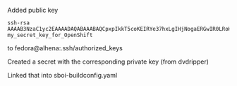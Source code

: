 Added public key 

    ssh-rsa AAAAB3NzaC1yc2EAAAADAQABAAABAQCpxpIkkT5coKEIRYe37hxLgIHjNogaERGwIR0LRoHPh+tdoYUmlh/lzIiN3wOI9N/L38huTGyf7EZMQpLjt0D7uepiOYSxAUscpEjKB3OAiJVbfvNoT1vllWonDGVBHSe+w9Zip2tBcqL+zRRPipfNNILFegh2OHIVim/h21mZCFNrMv1sQQJ2YwCBWO34vv3JJHeJZ2EcpcyNY9ReBEEGGZBJd9r/E9LbqTC5v1hvhPqt9FHE8KiCe/B7UP2cD1E/ZCbQv1ZId4vbxDi3r0M/I6PP9hdQ6LhyB0ClgPlJy2u9yBRpqAUQvFhRNKy6Fa3D+EdILzhh89I8Zu5s4/v3 my_secret_key_for_OpenShift
to fedora@alhena:.ssh/authorized_keys

Created a secret with the corresponding private key (from dvdripper)

Linked that into sboi-buildconfig.yaml

